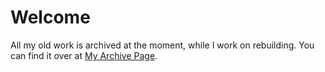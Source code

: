 # Welcome

All my old work is archived at the moment, while I work on rebuilding. You can find it over at [My Archive Page](https://github.com/sumukshashidhar-archive).
